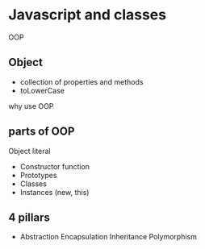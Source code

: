 # Javascript and classes

OOP
## Object
- collection of properties and methods
- toLowerCase

why use OOP

## parts of OOP
Object literal
- Constructor function
- Prototypes
- Classes
- Instances (new, this)

## 4 pillars
- Abstraction Encapsulation Inheritance Polymorphism